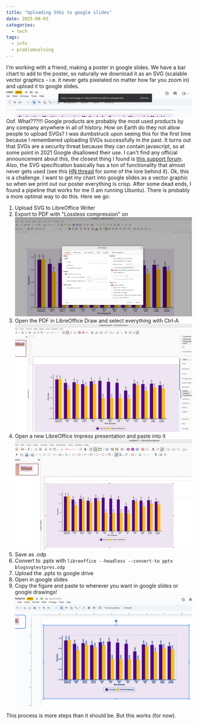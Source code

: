 ```yaml
---
title: "Uploading SVGs to google slides"
date: 2025-08-03
categories:
  - tech
tags:
  - info
  - problemsolving
---
```

I'm working with a friend, making a poster in google slides. We have a bar chart to add to the poster, so naturally we download it as an SVG (scalable vector graphics - i.e. it never gets pixelated no matter how far you zoom in) and upload it to google slides.
![error uploading](/assets/images/gslides-svg.png)
Oof. What???!!! Google products are probably the most used products by any company anywhere in all of history. How on Earth do they not allow people to upload SVGs? I was dumbstruck upon seeing this for the first time because I remembered uploading SVGs successfully in the past. It turns out that  SVGs are a security threat because they can contain javascript, so at some point in 2021 Google disallowed their use. I can't find any official announcement about this, the closest thing I found is [this support forum](https://support.google.com/docs/thread/103766233/images-in-svg-format-no-longer-supported?hl=en). Also, the SVG specification basically has a ton of functionality that almost never gets used (see this [HN thread](https://news.ycombinator.com/item?id=39079943) for some of the lore behind it).
Ok, this is a challenge. I want to get my chart into google slides as a vector graphic so when we print out our poster everything is crisp. After some dead ends, I found a pipeline that works for me (I am running Ubuntu). There is probably a more optimal way to do this. Here we go:
1. Upload SVG to LibreOffice Writer
2. Export to PDF with "Lossless compression" on ![showing export settings](/assets/images/librewriterpdf.png)
3. Open the PDF in LibreOffice Draw and select everything with Ctrl-A ![show figure selection](/assets/images/libredrawselection.png)
4. Open a new LibreOffice Impress presentation and paste into it ![showing paste](/assets/images/libreimpresspaste.png)
5. Save as .odp
6. Convert to .pptx with `libreoffice --headless --convert-to pptx blogsvgtestpres.odp`
7. Upload the .pptx to google drive
8. Open in google slides
9. Copy the figure and paste to wherever you want in google slides or google drawings! ![copying figure](/assets/images/uploadingsvgtoslides.png)

This process is more steps than it should be. But this works (for now).